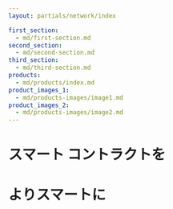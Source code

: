 ```yaml
---
layout: partials/network/index

first_section: 
  - md/first-section.md
second_section: 
  - md/second-section.md
third_section: 
  - md/third-section.md
products: 
  - md/products/index.md
product_images_1:
  - md/products-images/image1.md
product_images_2:
  - md/products-images/image2.md
---
```



# スマート コントラクトを
# よりスマートに

